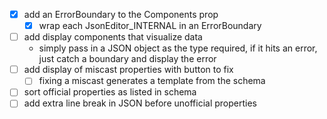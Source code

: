 
- [x] add an ErrorBoundary to the Components prop
  - [x] wrap each JsonEditor_INTERNAL in an ErrorBoundary
- [ ] add display components that visualize data
  - simply pass in a JSON object as the type required, if it hits an error, just catch a boundary and display the error
- [ ] add display of miscast properties with button to fix
  - [ ] fixing a miscast generates a template from the schema
- [ ] sort official properties as listed in schema
- [ ] add extra line break in JSON before unofficial properties
